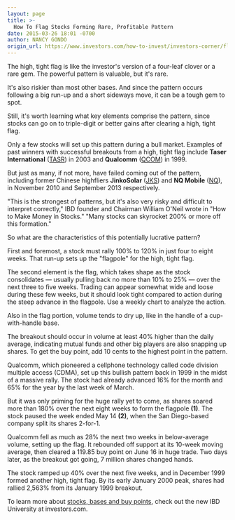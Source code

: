 ```yaml
---
layout: page
title: >-
  How To Flag Stocks Forming Rare, Profitable Pattern
date: 2015-03-26 18:01 -0700
author: NANCY GONDO
origin_url: https://www.investors.com/how-to-invest/investors-corner/flag-stocks-shaping-high-tight-flag
---
```





The high, tight flag is like the investor's version of a four-leaf clover or a rare gem. The powerful pattern is valuable, but it's rare.

  

It's also riskier than most other bases. And since the pattern occurs following a big run-up and a short sideways move, it can be a tough gem to spot.

  

Still, it's worth learning what key elements comprise the pattern, since stocks can go on to triple-digit or better gains after clearing a high, tight flag.

  

Only a few stocks will set up this pattern during a bull market. Examples of past winners with successful breakouts from a high, tight flag include **Taser International** ([TASR](https://research.investors.com/quote.aspx?symbol=TASR)) in 2003 and **Qualcomm** ([QCOM](https://research.investors.com/quote.aspx?symbol=QCOM)) in 1999.

  

But just as many, if not more, have failed coming out of the pattern, including former Chinese highfliers **JinkoSolar** ([JKS](https://research.investors.com/quote.aspx?symbol=JKS)) and **NQ Mobile** ([NQ](https://research.investors.com/quote.aspx?symbol=NQ)), in November 2010 and September 2013 respectively.

  

"This is the strongest of patterns, but it's also very risky and difficult to interpret correctly," IBD founder and Chairman William O'Neil wrote in "How to Make Money in Stocks." "Many stocks can skyrocket 200% or more off this formation."

  

So what are the characteristics of this potentially lucrative pattern?

  

First and foremost, a stock must rally 100% to 120% in just four to eight weeks. That run-up sets up the "flagpole" for the high, tight flag.

  

The second element is the flag, which takes shape as the stock consolidates — usually pulling back no more than 10% to 25% — over the next three to five weeks. Trading can appear somewhat wide and loose during these few weeks, but it should look tight compared to action during the steep advance in the flagpole. Use a weekly chart to analyze the action.

  

Also in the flag portion, volume tends to dry up, like in the handle of a cup-with-handle base.

  

The breakout should occur in volume at least 40% higher than the daily average, indicating mutual funds and other big players are also snapping up shares. To get the buy point, add 10 cents to the highest point in the pattern.

  

Qualcomm, which pioneered a cellphone technology called code division multiple access (CDMA), set up this bullish pattern back in 1999 in the midst of a massive rally. The stock had already advanced 16% for the month and 65% for the year by the last week of March.

  

But it was only priming for the huge rally yet to come, as shares soared more than 180% over the next eight weeks to form the flagpole **(1)**. The stock paused the week ended May 14 **(2)**, when the San Diego-based company split its shares 2-for-1.

  

Qualcomm fell as much as 28% the next two weeks in below-average volume, setting up the flag. It rebounded off support at its 10-week moving average, then cleared a 119.85 buy point on June 16 in huge trade. Two days later, as the breakout got going, 7 million shares changed hands.

  

The stock ramped up 40% over the next five weeks, and in December 1999 formed another high, tight flag. By its early January 2000 peak, shares had rallied 2,563% from its January 1999 breakout.

  

To learn more about [stocks, bases and buy points](http://education.investors.com/?ref=HPSpotlightIBDu), check out the new IBD University at investors.com.




